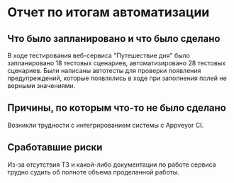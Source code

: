 # **Отчет по итогам автоматизации**

## **Что было запланировано и что было сделано**
В ходе  тестирования веб-сервиса "Путешествие дня" 
было запланировано 18 тестовых сценариев, автоматизировано 28 тестовых сценариев.
Были написаны автотесты для проверки появления  предупреждений, которые появлялись в ходе 
при заполнения полей не верными значениями.

## **Причины, по которым что-то не было сделано**

Возникли трудности с интегрированием системы с Appveyor CI.

## **Сработавшие риски**

Из-за отсутствия ТЗ и какой-либо документации по работе сервиса трудно судить
об полноте объема проделанной работы.

